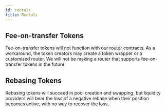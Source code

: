 ```yaml
---
id: rentals
title: Rentals
---
```


## Fee-on-transfer Tokens

Fee-on-transfer tokens will not function with our router contracts. As a workaround, the token creators may create a token wrapper or a customized router. We will not be making a router that supports fee-on-transfer tokens in the future.

## Rebasing Tokens

Rebasing tokens will succeed in pool creation and swapping, but liquidity providers will bear the loss of a negative rebase when their position becomes active, with no way to recover the loss.
